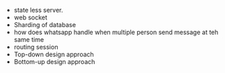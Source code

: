 * state less server.
* web socket
* Sharding of database
* how does whatsapp handle when multiple person send message at teh same time
* routing session
* Top-down design approach
* Bottom-up design approach 
